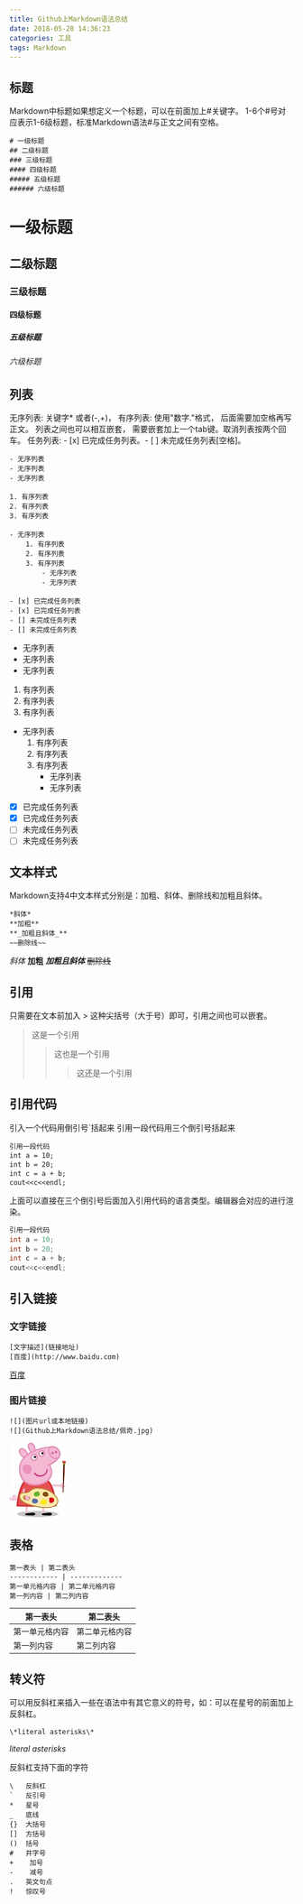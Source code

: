 ```yaml
---
title: Github上Markdown语法总结
date: 2018-05-28 14:36:23
categories: 工具
tags: Markdown
---
```

## 标题
Markdown中标题如果想定义一个标题，可以在前面加上#关键字。
1-6个#号对应表示1-6级标题，标准Markdown语法#与正文之间有空格。
```
# 一级标题
## 二级标题
### 三级标题
#### 四级标题
##### 五级标题
###### 六级标题
```
<!--more-->

# 一级标题

## 二级标题
### 三级标题
#### 四级标题
##### 五级标题
###### 六级标题

## 列表
无序列表: 关键字* 或者(-,+)， 有序列表: 使用"数字."格式， 后面需要加空格再写正文。
列表之间也可以相互嵌套， 需要嵌套加上一个tab键。取消列表按两个回车。
任务列表: - [x] 已完成任务列表。- [ ] 未完成任务列表[空格]。
```
- 无序列表
- 无序列表
- 无序列表

1. 有序列表
2. 有序列表
3. 有序列表

- 无序列表
	1. 有序列表
	2. 有序列表
	3. 有序列表
		- 无序列表
		- 无序列表

- [x] 已完成任务列表
- [x] 已完成任务列表
- [] 未完成任务列表
- [] 未完成任务列表
```

- 无序列表
- 无序列表
- 无序列表

1. 有序列表
2. 有序列表
3. 有序列表

- 无序列表
	1. 有序列表
	2. 有序列表
	3. 有序列表
		- 无序列表
		- 无序列表


- [x] 已完成任务列表
- [x] 已完成任务列表
- [ ] 未完成任务列表
- [ ] 未完成任务列表

## 文本样式
Markdown支持4中文本样式分别是：加粗、斜体、删除线和加粗且斜体。
```
*斜体*
**加粗**
**_加粗且斜体_**
~~删除线~~
```

*斜体*
**加粗**
**_加粗且斜体_**
~~删除线~~

## 引用
只需要在文本前加入 > 这种尖括号（大于号）即可，引用之间也可以嵌套。

> 这是一个引用
> > 这也是一个引用
> >
> > > 这还是一个引用

## 引用代码
引入一个代码用倒引号`括起来
引用一段代码用三个倒引号括起来

```
引用一段代码
int a = 10;
int b = 20;
int c = a + b;
cout<<c<<endl;
```

上面可以直接在三个倒引号后面加入引用代码的语言类型。编辑器会对应的进行渲染。


``` c++
引用一段代码
int a = 10;
int b = 20;
int c = a + b;
cout<<c<<endl;
```
## 引入链接
### 文字链接
```
[文字描述](链接地址)
[百度](http://www.baidu.com)
```
[百度](http://www.baidu.com)

### 图片链接
```
![](图片url或本地链接)
![](Github上Markdown语法总结/佩奇.jpg)
```

![](Github上Markdown语法总结/佩奇.jpg)

## 表格
```
第一表头 | 第二表头
------------ | -------------
第一单元格内容 | 第二单元格内容
第一列内容 | 第二列内容
```
第一表头 | 第二表头
------------ | -------------
第一单元格内容 | 第二单元格内容
第一列内容 | 第二列内容
## 转义符
可以用反斜杠来插入一些在语法中有其它意义的符号，如：可以在星号的前面加上反斜杠。
```
\*literal asterisks\*
```

*literal asterisks*

反斜杠支持下面的字符
```
\   反斜杠
`   反引号
*   星号
_   底线
{}  大括号
[]  方括号
()  括号
#   井字号
+    加号
-    减号
.   英文句点
!   惊叹号
```